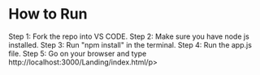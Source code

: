 <h1>How to Run</h1>
<p> Step 1: Fork the repo into VS CODE.
    Step 2: Make sure you have node js installed. 
    Step 3: Run "npm install" in the terminal. 
    Step 4: Run the app.js file.
    Step 5: Go on your browser and type <a>http://localhost:3000/Landing/index.html</a>/p>
